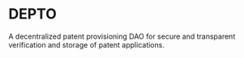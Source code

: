 # DEPTO
A decentralized patent provisioning DAO for secure and transparent verification and storage of patent applications.

